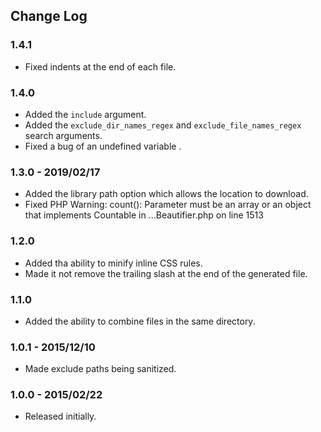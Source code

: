 ## Change Log

### 1.4.1
- Fixed indents at the end of each file.

### 1.4.0
- Added the `include` argument.
- Added the `exclude_dir_names_regex` and `exclude_file_names_regex` search arguments.
- Fixed a bug of an undefined variable .

### 1.3.0 - 2019/02/17
- Added the library path option which allows the location to download.
- Fixed PHP Warning:  count(): Parameter must be an array or an object that implements Countable in ...Beautifier.php on line 1513

### 1.2.0
- Added tha ability to minify inline CSS rules.
- Made it not remove the trailing slash at the end of the generated file.

### 
### 1.1.0
- Added the ability to combine files in the same directory.

### 1.0.1 - 2015/12/10
- Made exclude paths being sanitized.
 
### 1.0.0 - 2015/02/22
- Released initially.
